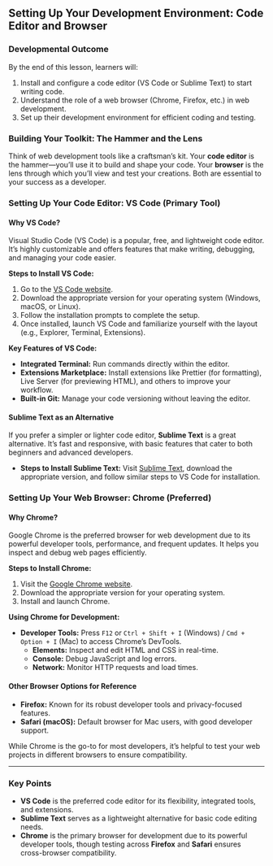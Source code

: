 ## Setting Up Your Development Environment: Code Editor and Browser

### Developmental Outcome
By the end of this lesson, learners will:
1. Install and configure a code editor (VS Code or Sublime Text) to start writing code.
2. Understand the role of a web browser (Chrome, Firefox, etc.) in web development.
3. Set up their development environment for efficient coding and testing.

### Building Your Toolkit: The Hammer and the Lens
Think of web development tools like a craftsman’s kit. Your **code editor** is the hammer—you’ll use it to build and shape your code. Your **browser** is the lens through which you’ll view and test your creations. Both are essential to your success as a developer.

### Setting Up Your Code Editor: VS Code (Primary Tool)

#### Why VS Code?
Visual Studio Code (VS Code) is a popular, free, and lightweight code editor. It’s highly customizable and offers features that make writing, debugging, and managing your code easier.

**Steps to Install VS Code:**
1. Go to the [VS Code website](https://code.visualstudio.com/).
2. Download the appropriate version for your operating system (Windows, macOS, or Linux).
3. Follow the installation prompts to complete the setup.
4. Once installed, launch VS Code and familiarize yourself with the layout (e.g., Explorer, Terminal, Extensions).

**Key Features of VS Code:**
- **Integrated Terminal:** Run commands directly within the editor.
- **Extensions Marketplace:** Install extensions like Prettier (for formatting), Live Server (for previewing HTML), and others to improve your workflow.
- **Built-in Git:** Manage your code versioning without leaving the editor.

#### Sublime Text as an Alternative
If you prefer a simpler or lighter code editor, **Sublime Text** is a great alternative. It’s fast and responsive, with basic features that cater to both beginners and advanced developers.
- **Steps to Install Sublime Text:** Visit [Sublime Text](https://www.sublimetext.com/), download the appropriate version, and follow similar steps to VS Code for installation.

### Setting Up Your Web Browser: Chrome (Preferred)

#### Why Chrome?
Google Chrome is the preferred browser for web development due to its powerful developer tools, performance, and frequent updates. It helps you inspect and debug web pages efficiently.

**Steps to Install Chrome:**
1. Visit the [Google Chrome website](https://www.google.com/chrome/).
2. Download the appropriate version for your operating system.
3. Install and launch Chrome.

**Using Chrome for Development:**
- **Developer Tools:** Press `F12` or `Ctrl + Shift + I` (Windows) / `Cmd + Option + I` (Mac) to access Chrome’s DevTools.
  - **Elements:** Inspect and edit HTML and CSS in real-time.
  - **Console:** Debug JavaScript and log errors.
  - **Network:** Monitor HTTP requests and load times.

#### Other Browser Options for Reference
- **Firefox:** Known for its robust developer tools and privacy-focused features.
- **Safari (macOS):** Default browser for Mac users, with good developer support.

While Chrome is the go-to for most developers, it’s helpful to test your web projects in different browsers to ensure compatibility.

---

### Key Points
- **VS Code** is the preferred code editor for its flexibility, integrated tools, and extensions.
- **Sublime Text** serves as a lightweight alternative for basic code editing needs.
- **Chrome** is the primary browser for development due to its powerful developer tools, though testing across **Firefox** and **Safari** ensures cross-browser compatibility.
